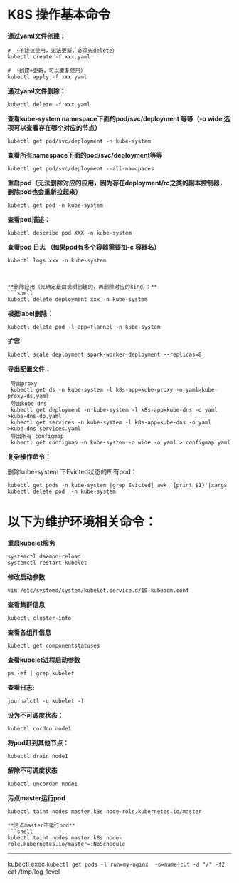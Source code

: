 
# K8S 操作基本命令


**通过yaml文件创建：**

```shell
# （不建议使用，无法更新，必须先delete）
kubectl create -f xxx.yaml 

# （创建+更新，可以重复使用）
kubectl apply -f xxx.yaml 
```
 

**通过yaml文件删除：**
```shell
kubectl delete -f xxx.yaml
```
 

**查看kube-system namespace下面的pod/svc/deployment 等等（-o wide  选项可以查看存在哪个对应的节点）**
```shell
kubectl get pod/svc/deployment -n kube-system
```
  

**查看所有namespace下面的pod/svc/deployment等等**
```shell
kubectl get pod/svc/deployment --all-namcpaces 
```
 

**重启pod（无法删除对应的应用，因为存在deployment/rc之类的副本控制器，删除pod也会重新拉起来）**
```shell
kubectl get pod -n kube-system
```
 

**查看pod描述：**
```shell
kubectl describe pod XXX -n kube-system
```
 

**查看pod 日志 （如果pod有多个容器需要加-c 容器名）**
```shell
kubectl logs xxx -n kube-system  

 

**删除应用（先确定是由说明创建的，再删除对应的kind）：**
```shell
kubectl delete deployment xxx -n kube-system
```
 

**根据label删除：**
```shell
kubectl delete pod -l app=flannel -n kube-system
```
 

**扩容**
```shell
kubectl scale deployment spark-worker-deployment --replicas=8
```
 

**导出配置文件：**
```shell
 导出proxy
 kubectl get ds -n kube-system -l k8s-app=kube-proxy -o yaml>kube-proxy-ds.yaml
 导出kube-dns
 kubectl get deployment -n kube-system -l k8s-app=kube-dns -o yaml >kube-dns-dp.yaml
 kubectl get services -n kube-system -l k8s-app=kube-dns -o yaml >kube-dns-services.yaml
 导出所有 configmap
 kubectl get configmap -n kube-system -o wide -o yaml > configmap.yaml
```
 

**复杂操作命令：**

删除kube-system 下Evicted状态的所有pod：
```shell
kubectl get pods -n kube-system |grep Evicted| awk '{print $1}'|xargs kubectl delete pod  -n kube-system
```
 

# 以下为维护环境相关命令：

**重启kubelet服务**
```shell
systemctl daemon-reload
systemctl restart kubelet
```
 

**修改启动参数**
```shell
vim /etc/systemd/system/kubelet.service.d/10-kubeadm.conf
```
 

**查看集群信息**
```shell
kubectl cluster-info
```
 

**查看各组件信息**
```shell
kubectl get componentstatuses
```
 

**查看kubelet进程启动参数**
```shell
ps -ef | grep kubelet
```
 

**查看日志:**
```shell
journalctl -u kubelet -f
```
 

**设为不可调度状态：**
```shell
kubectl cordon node1
```
 

**将pod赶到其他节点：**
```shell
kubectl drain node1
```
 
**解除不可调度状态**
```shell
kubectl uncordon node1
```
 

**污点master运行pod**
```shell
kubectl taint nodes master.k8s node-role.kubernetes.io/master-

**污点master不运行pod**
```shell
kubectl taint nodes master.k8s node-role.kubernetes.io/master=:NoSchedule
```
----
kubectl exec `kubectl get pods -l run=my-nginx  -o=name|cut -d "/" -f2` cat /tmp/log_level
